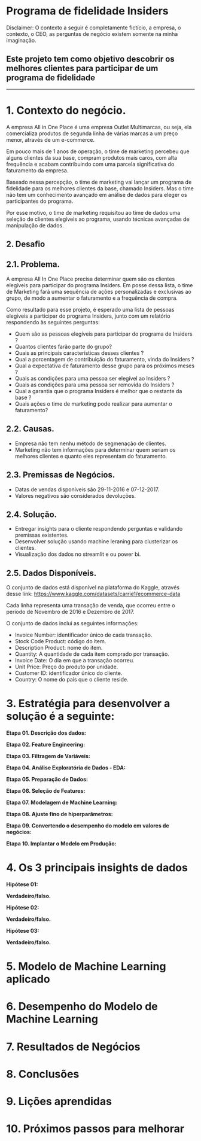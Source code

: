 # Programa de fidelidade Insiders

Disclaimer: O contexto a seguir é completamente fictício, a empresa, o contexto, o CEO, as perguntas de negócio existem somente na minha imaginação. 

## Este projeto tem como objetivo descobrir os melhores clientes para participar de um programa de fidelidade

---

# 1. Contexto do negócio.

A empresa All in One Place é uma empresa Outlet Multimarcas, ou seja, ela comercializa produtos de segunda linha de várias marcas a um preço menor, através de um e-commerce.

Em pouco mais de 1 anos de operação, o time de marketing percebeu que alguns clientes da sua base, compram produtos mais caros, com alta frequência e acabam contribuindo com uma parcela significativa do faturamento da empresa.

Baseado nessa percepção, o time de marketing vai lançar um programa de fidelidade para os melhores clientes da base, chamado Insiders. Mas o time não tem um conhecimento avançado em análise de dados para eleger os participantes do programa.

Por esse motivo, o time de marketing requisitou ao time de dados uma seleção de clientes elegíveis ao programa, usando técnicas avançadas de manipulação de dados.

## 2. Desafio
## 2.1. Problema.
A empresa All In One Place precisa determinar quem são os clientes elegíveis para participar do programa Insiders. Em posse dessa lista, o time de Marketing fará uma sequência de ações personalizadas e exclusivas ao grupo, de modo a aumentar o faturamento e a frequência de compra.

Como resultado para esse projeto, é esperado uma lista de pessoas elegíveis a participar do programa Insiders, junto com um relatório respondendo às seguintes perguntas:

- Quem são as pessoas elegíveis para participar do programa de Insiders ?
- Quantos clientes farão parte do grupo?
- Quais as principais características desses clientes ?
- Qual a porcentagem de contribuição do faturamento, vinda do Insiders ?
- Qual a expectativa de faturamento desse grupo para os próximos meses ?
- Quais as condições para uma pessoa ser elegível ao Insiders ?
- Quais as condições para uma pessoa ser removida do Insiders ?
- Qual a garantia que o programa Insiders é melhor que o restante da base ?
- Quais ações o time de marketing pode realizar para aumentar o faturamento?


## 2.2. Causas.
- Empresa não tem nenhu método de segmenação de clientes.
- Marketing não tem informações para determinar quem seriam os melhores clientes e quanto eles representam do faturamento.

## 2.3. Premissas de Negócios.
- Datas de vendas disponíveis são 29-11-2016 e 07-12-2017.
- Valores negativos são considerados devoluções.

## 2.4. Solução.
- Entregar insights para o cliente respondendo perguntas e validando premissas existentes.
- Desenvolver solução usando machine leraning para clusterizar os clientes.
- Visualização dos dados no streamlit e ou power bi.

## 2.5. Dados Disponíveis.
O conjunto de dados está disponível na plataforma do Kaggle, através desse link: https://www.kaggle.com/datasets/carrie1/ecommerce-data

Cada linha representa uma transação de venda, que ocorreu entre o período de Novembro de 2016 e Dezembro de 2017.

O conjunto de dados inclui as seguintes informações:

- Invoice Number: identificador único de cada transação.
- Stock Code Product: código do item.
- Description Product: nome do item.
- Quantity: A quantidade de cada item comprado por transação.
- Invoice Date: O dia em que a transação ocorreu.
- Unit Price: Preço do produto por unidade.
- Customer ID: identificador único do cliente.
- Country: O nome do país que o cliente reside.

# 3. Estratégia para desenvolver a solução é a seguinte:

**Etapa 01. Descrição dos dados:**

**Etapa 02. Feature Engineering:**

**Etapa 03. Filtragem de Variáveis:**

**Etapa 04. Análise Exploratória de Dados - EDA:**

**Etapa 05. Preparação de Dados:**

**Etapa 06. Seleção de Features:**

**Etapa 07. Modelagem de Machine Learning:**

**Etapa 08. Ajuste fino de hiperparâmetros:**

**Etapa 09. Convertendo o desempenho do modelo em valores de negócios:**

**Etapa 10. Implantar o Modelo em Produção:**

# 4. Os 3 principais insights de dados

**Hipótese 01:**

**Verdadeiro/falso.**

**Hipótese 02:**

**Verdadeiro/falso.**

**Hipótese 03:**

**Verdadeiro/falso.**

# 5. Modelo de Machine Learning aplicado

# 6. Desempenho do Modelo de Machine Learning

# 7. Resultados de Negócios

# 8. Conclusões

# 9. Lições aprendidas

# 10. Próximos passos para melhorar